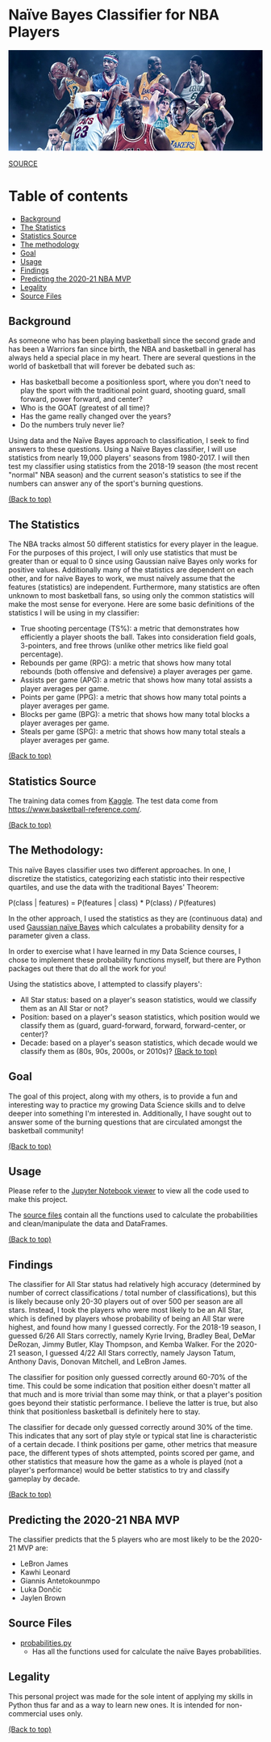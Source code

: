 # Naïve Bayes Classifier for NBA Players

![banner](https://github.com/jacquelinekclee/naivebayes_nba_players/blob/main/nba_players.jpeg)

[SOURCE](https://medium.com/325-sports/top-5-nba-goats-791078488f22)

# Table of contents

- [Background](#background)
- [The Statistics](#the-statistics)
- [Statistics Source](#statistics-source)
- [The methodology](#the-methodology)
- [Goal](#goal)
- [Usage](#usage)
- [Findings](#findings)
- [Predicting the 2020-21 NBA MVP](#predicting-the-2020-21-NBA-MVP)
- [Legality](#legality)
- [Source Files](#source-files)

## Background
As someone who has been playing basketball since the second grade and has been a Warriors fan since birth, the NBA and basketball in general has always held a special place in my heart. There are several questions in the world of basketball that will forever be debated such as: 
- Has basketball become a positionless sport, where you don't need to play the sport with the traditional point guard, shooting guard, small forward, power forward, and center?
- Who is the GOAT (greatest of all time)?
- Has the game really changed over the years?
- Do the numbers truly never lie? 

Using data and the Naïve Bayes approach to classification, I seek to find answers to these questions. Using a Naïve Bayes classifier, I will use statistics from nearly 19,000 players' seasons from 1980-2017. I will then test my classifier using statistics from the 2018-19 season (the most recent "normal" NBA season) and the current season's statistics to see if the numbers can answer any of the sport's burning questions.

[(Back to top)](#table-of-contents)

## The Statistics
The NBA tracks almost 50 different statistics for every player in the league. For the purposes of this project, I will only use statistics that must be greater than or equal to 0 since using Gaussian naïve Bayes only works for positive values. Additionally many of the statistics are dependent on each other, and for naïve Bayes to work, we must naïvely assume that the features (statistics) are independent. Furthermore, many statistics are often unknown to most basketball fans, so using only the common statistics will make the most sense for everyone. 
Here are some basic definitions of the statistics I will be using in my classifier:
- True shooting percentage (TS%): a metric that demonstrates how efficiently a player shoots the ball. Takes into consideration field goals, 3-pointers, and free throws (unlike other metrics like field goal percentage).
- Rebounds per game (RPG): a metric that shows how many total rebounds (both offensive and defensive) a player averages per game. 
- Assists per game (APG): a metric that shows how many total assists a player averages per game.
- Points per game (PPG): a metric that shows how many total points a player averages per game.
- Blocks per game (BPG): a metric that shows how many total blocks a player averages per game.
- Steals per game (SPG): a metric that shows how many total steals a player averages per game.

[(Back to top)](#table-of-contents)

## Statistics Source
The training data comes from [Kaggle](https://www.kaggle.com/drgilermo/nba-players-stats?select=Seasons_Stats.csv). The test data come from https://www.basketball-reference.com/.  

[(Back to top)](#table-of-contents)

## The Methodology:
This naïve Bayes classifier uses two different approaches. In one, I discretize the statistics, categorizing each statistic into their respective quartiles, and use the data with the traditional Bayes' Theorem:

P(class | features) = P(features | class) * P(class) / P(features)

In the other approach, I used the statistics as they are (continuous data) and used [Gaussian naïve Bayes](https://en.wikipedia.org/wiki/Naive_Bayes_classifier#Gaussian_na%C3%AFve_Bayes) which calculates a probability density for a parameter given a class.

In order to exercise what I have learned in my Data Science courses, I chose to implement these probability functions myself, but there are Python packages out there that do all the work for you!

Using the statistics above, I attempted to classify players': 
- All Star status: based on a player's season statistics, would we classify them as an All Star or not?
- Position: based on a player's season statistics, which position would we classify them as (guard, guard-forward, forward, forward-center, or center)?
- Decade: based on a player's season statistics, which decade would we classify them as (80s, 90s, 2000s, or 2010s)?
[(Back to top)](#table-of-contents)

## Goal
The goal of this project, along with my others, is to provide a fun and interesting way to practice my growing Data Science skills and to delve deeper into something I'm interested in. Additionally, I have sought out to answer some of the burning questions that are circulated amongst the basketball community!

[(Back to top)](#table-of-contents)

## Usage

Please refer to the [Jupyter Notebook viewer](https://nbviewer.jupyter.org/github/jacquelinekclee/naivebayes_nba_players/blob/main/naive_bayes_nba_players.ipynb) to view all the code used to make this project.

The [source files](#source-files) contain all the functions used to calculate the probabilities and clean/manipulate the data and DataFrames.

[(Back to top)](#table-of-contents)

## Findings
The classifier for All Star status had relatively high accuracy (determined by number of correct classifications / total number of classifications), but this is likely because only 20-30 players out of over 500 per season are all stars. Instead, I took the players who were most likely to be an All Star, which is defined by players whose probability of being an All Star were highest, and found how many I guessed correctly. For the 2018-19 season, I guessed 6/26 All Stars correctly, namely Kyrie Irving, Bradley Beal, DeMar DeRozan, Jimmy Butler, Klay Thompson, and Kemba Walker. For the 2020-21 season, I guessed 4/22 All Stars correctly, namely Jayson Tatum, Anthony Davis, Donovan Mitchell, and LeBron James.

The classifier for position only guessed correctly around 60-70% of the time. This could be some indication that position either doesn't matter all that much and is more trivial than some may think, or that a player's position goes beyond their statistic performance. I believe the latter is true, but also think that positionless basketball is definitely here to stay. 

The classifier for decade only guessed correctly around 30% of the time. This indicates that any sort of play style or typical stat line is characteristic of a certain decade. I think positions per game, other metrics that measure pace, the different types of shots attempted, points scored per game, and other statistics that measure how the game as a whole is played (not a player's performance) would be better statistics to try and classify gameplay by decade. 

[(Back to top)](#table-of-contents)
 
## Predicting the 2020-21 NBA MVP
The classifier predicts that the 5 players who are most likely to be the 2020-21 MVP are:
- LeBron James
- Kawhi Leonard
- Giannis Antetokounmpo
- Luka Dončic
- Jaylen Brown

## Source Files
* [probabilities.py](https://github.com/jacquelinekclee/naivebayes_nba_players/blob/main/probabilities.py)
  * Has all the functions used for calculate the naïve Bayes probabilities.

## Legality
This personal project was made for the sole intent of applying my skills in Python thus far and as a way to learn new ones. It is intended for non-commercial uses only.

[(Back to top)](#table-of-contents)
